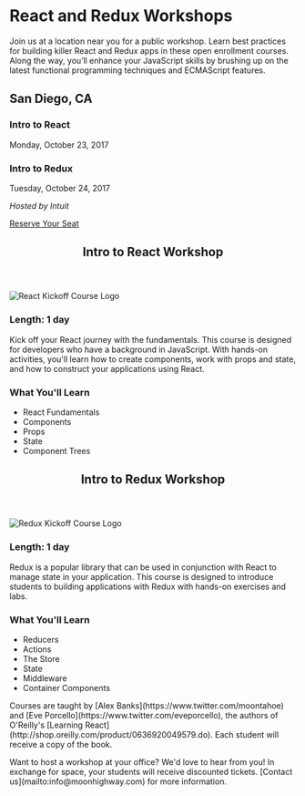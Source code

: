 React and Redux Workshops
=======

Join us at a location near you for a public workshop. Learn best practices for building killer React and Redux apps in these open enrollment courses. Along the way, you’ll enhance your JavaScript skills by brushing up on the latest functional programming techniques and ECMAScript features.

<section class="course-box">
<div>
<h2>San Diego, CA</h2>
<div>
<h3>Intro to React</h3>
<p>Monday, October 23, 2017</p>
<h3>Intro to Redux</h3>
<p>Tuesday, October 24, 2017</p>
<p><i>Hosted by Intuit</i></p>
</div>
<a href="https://ti.to/moon-highway/react-and-redux-workshop" target="_blank">Reserve Your Seat</a>
</div>
</section>


<section class="mh-course">
  <header>
    <h2>Intro to React Workshop</h2>
  </header>
  <div>
  <img src="/img/logo/react.svg" alt="React Kickoff Course Logo" />
    <div>
    <h3>Length: 1 day</h3>  
    <p>Kick off your React journey with the fundamentals. This course is designed for developers who have a background in JavaScript. With hands-on activities, you'll learn how to create components, work with props and state, and how to construct your applications using React.</p>
    </div>
    <div>
    <h3>What You'll Learn</h3>
    <ul>
      <li>React Fundamentals</li>
      <li>Components</li>
      <li>Props</li>
      <li>State</li>
      <li>Component Trees</li>
    </ul>
    </div>
    </div>
</section>    
  <section class="mh-course">
  <header>
    <h2>Intro to Redux Workshop</h2>
  </header>
    <div>
    <img src="/img/logo/redux.png" alt="Redux Kickoff Course Logo" />
      <div>
      <h3>Length: 1 day</h3>
      <p>Redux is a popular library that can be used in conjunction with React
      to manage state in your application. This course is designed to introduce students to building applications with Redux with hands-on exercises and labs.</p>
      </div>
      <div>
      <h3>What You'll Learn</h3>
      <ul>
        <li>Reducers</li>
        <li>Actions</li>
        <li>The Store</li>
        <li>State</li>
        <li>Middleware</li>
        <React Redux</li>
        <li>Container Components</li>
      </ul>
      </div>
      </div>
</section>
  <section>
          <p>Courses are taught by [Alex Banks](https://www.twitter.com/moontahoe) and [Eve Porcello](https://www.twitter.com/eveporcello), the authors of O'Reilly's [Learning React](http://shop.oreilly.com/product/0636920049579.do). Each student will receive a copy of the book.</p>
          <p>Want to host a workshop at your office? We'd love to hear from you! In exchange for space, your students will receive discounted tickets. [Contact us](mailto:info@moonhighway.com) for more information.</p>
    </section>

